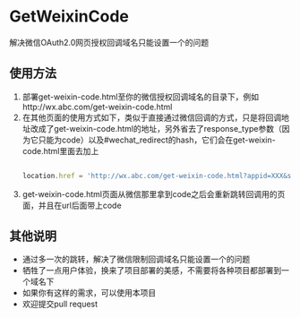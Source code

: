 # GetWeixinCode

解决微信OAuth2.0网页授权回调域名只能设置一个的问题

## 使用方法

1. 部署get-weixin-code.html至你的微信授权回调域名的目录下，例如http://wx.abc.com/get-weixin-code.html
2. 在其他页面的使用方式如下，类似于直接通过微信回调的方式，只是将回调地址改成了get-weixin-code.html的地址，另外省去了response_type参数（因为它只能为code）以及#wechat_redirect的hash，它们会在get-weixin-code.html里面去加上
    ```javascript

    location.href = 'http://wx.abc.com/get-weixin-code.html?appid=XXX&scope=XXX&state=XXXredirect_uri=' + encodeURIComponent(location.href);

    ```
3. get-weixin-code.html页面从微信那里拿到code之后会重新跳转回调用的页面，并且在url后面带上code

## 其他说明

- 通过多一次的跳转，解决了微信限制回调域名只能设置一个的问题
- 牺牲了一点用户体验，换来了项目部署的美感，不需要将各种项目都部署到一个域名下
- 如果你有这样的需求，可以使用本项目
- 欢迎提交pull request